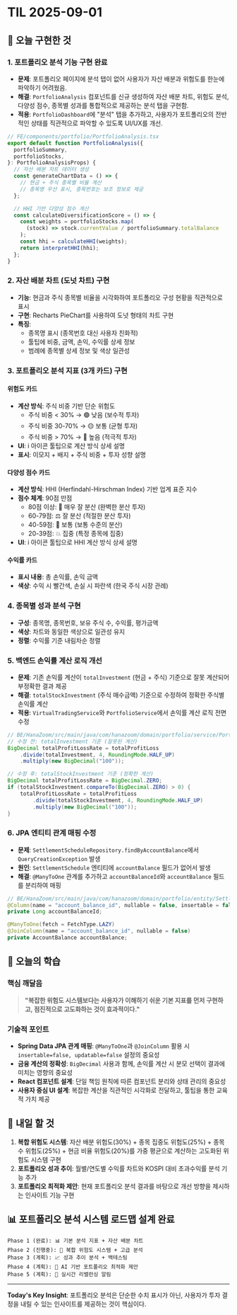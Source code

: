 # TIL 2025-09-01

## 🎯 오늘 구현한 것

### 1. 포트폴리오 분석 기능 구현 완료

- **문제**: 포트폴리오 페이지에 분석 탭이 없어 사용자가 자산 배분과 위험도를 한눈에 파악하기 어려웠음.
- **해결**: `PortfolioAnalysis` 컴포넌트를 신규 생성하여 자산 배분 차트, 위험도 분석, 다양성 점수, 종목별 성과를 통합적으로 제공하는 분석 탭을 구현함.
- **적용**: `PortfolioDashboard`에 "분석" 탭을 추가하고, 사용자가 포트폴리오의 전반적인 상태를 직관적으로 파악할 수 있도록 UI/UX를 개선.

```typescript
// FE/components/portfolio/PortfolioAnalysis.tsx
export default function PortfolioAnalysis({
  portfolioSummary,
  portfolioStocks,
}: PortfolioAnalysisProps) {
  // 자산 배분 차트 데이터 생성
  const generateChartData = () => {
    // 현금 + 주식 종목별 비율 계산
    // 종목명 우선 표시, 종목번호는 보조 정보로 제공
  };

  // HHI 기반 다양성 점수 계산
  const calculateDiversificationScore = () => {
    const weights = portfolioStocks.map(
      (stock) => stock.currentValue / portfolioSummary.totalBalance
    );
    const hhi = calculateHHI(weights);
    return interpretHHI(hhi);
  };
}
```

### 2. 자산 배분 차트 (도넛 차트) 구현

- **기능**: 현금과 주식 종목별 비율을 시각화하여 포트폴리오 구성 현황을 직관적으로 표시
- **구현**: Recharts PieChart를 사용하여 도넛 형태의 차트 구현
- **특징**:
  - 종목명 표시 (종목번호 대신 사용자 친화적)
  - 툴팁에 비중, 금액, 손익, 수익률 상세 정보
  - 범례에 종목별 상세 정보 및 색상 일관성

### 3. 포트폴리오 분석 지표 (3개 카드) 구현

#### **위험도 카드**

- **계산 방식**: 주식 비중 기반 단순 위험도
  - 주식 비중 < 30% → 🟢 낮음 (보수적 투자)
  - 주식 비중 30-70% → 🟡 보통 (균형 투자)
  - 주식 비중 > 70% → 🔴 높음 (적극적 투자)
- **UI**: i 아이콘 툴팁으로 계산 방식 상세 설명
- **표시**: 이모지 + 배지 + 주식 비중 + 투자 성향 설명

#### **다양성 점수 카드**

- **계산 방식**: HHI (Herfindahl-Hirschman Index) 기반 업계 표준 지수
- **점수 체계**: 90점 만점
  - 80점 이상: 🌈 매우 잘 분산 (완벽한 분산 투자)
  - 60-79점: ⚖️ 잘 분산 (적절한 분산 투자)
  - 40-59점: 🎯 보통 (보통 수준의 분산)
  - 20-39점: 💥 집중 (특정 종목에 집중)
- **UI**: i 아이콘 툴팁으로 HHI 계산 방식 상세 설명

#### **수익률 카드**

- **표시 내용**: 총 손익률, 손익 금액
- **색상**: 수익 시 빨간색, 손실 시 파란색 (한국 주식 시장 관례)

### 4. 종목별 성과 분석 구현

- **구성**: 종목명, 종목번호, 보유 주식 수, 수익률, 평가금액
- **색상**: 차트와 동일한 색상으로 일관성 유지
- **정렬**: 수익률 기준 내림차순 정렬

### 5. 백엔드 손익률 계산 로직 개선

- **문제**: 기존 손익률 계산이 `totalInvestment` (현금 + 주식) 기준으로 잘못 계산되어 부정확한 결과 제공
- **해결**: `totalStockInvestment` (주식 매수금액) 기준으로 수정하여 정확한 주식별 손익률 계산
- **적용**: `VirtualTradingService`와 `PortfolioService`에서 손익률 계산 로직 전면 수정

```java
// BE/HanaZoom/src/main/java/com/hanazoom/domain/portfolio/service/PortfolioService.java
// 수정 전: totalInvestment 기준 (잘못된 계산)
BigDecimal totalProfitLossRate = totalProfitLoss
    .divide(totalInvestment, 4, RoundingMode.HALF_UP)
    .multiply(new BigDecimal("100"));

// 수정 후: totalStockInvestment 기준 (정확한 계산)
BigDecimal totalProfitLossRate = BigDecimal.ZERO;
if (totalStockInvestment.compareTo(BigDecimal.ZERO) > 0) {
    totalProfitLossRate = totalProfitLoss
        .divide(totalStockInvestment, 4, RoundingMode.HALF_UP)
        .multiply(new BigDecimal("100"));
}
```

### 6. JPA 엔티티 관계 매핑 수정

- **문제**: `SettlementScheduleRepository.findByAccountBalance`에서 `QueryCreationException` 발생
- **원인**: `SettlementSchedule` 엔티티에 `accountBalance` 필드가 없어서 발생
- **해결**: `@ManyToOne` 관계를 추가하고 `accountBalanceId`와 `accountBalance` 필드를 분리하여 매핑

```java
// BE/HanaZoom/src/main/java/com/hanazoom/domain/portfolio/entity/SettlementSchedule.java
@Column(name = "account_balance_id", nullable = false, insertable = false, updatable = false)
private Long accountBalanceId;

@ManyToOne(fetch = FetchType.LAZY)
@JoinColumn(name = "account_balance_id", nullable = false)
private AccountBalance accountBalance;
```

## 🧠 오늘의 학습

### 핵심 깨달음

> **"복잡한 위험도 시스템보다는 사용자가 이해하기 쉬운 기본 지표를 먼저 구현하고, 점진적으로 고도화하는 것이 효과적이다."**

### 기술적 포인트

- **Spring Data JPA 관계 매핑**: `@ManyToOne`과 `@JoinColumn` 활용 시 `insertable=false, updatable=false` 설정의 중요성
- **금융 계산의 정확성**: `BigDecimal` 사용과 함께, 손익률 계산 시 분모 선택이 결과에 미치는 영향의 중요성
- **React 컴포넌트 설계**: 단일 책임 원칙에 따른 컴포넌트 분리와 상태 관리의 중요성
- **사용자 중심 UI 설계**: 복잡한 계산을 직관적인 시각화로 전달하고, 툴팁을 통한 교육적 가치 제공

## 🚀 내일 할 것

1. **복합 위험도 시스템**: 자산 배분 위험도(30%) + 종목 집중도 위험도(25%) + 종목 수 위험도(25%) + 현금 비율 위험도(20%)를 가중 평균으로 계산하는 고도화된 위험도 시스템 구현
2. **포트폴리오 성과 추이**: 월별/연도별 수익률 차트와 KOSPI 대비 초과수익률 분석 기능 추가
3. **포트폴리오 최적화 제안**: 현재 포트폴리오 분석 결과를 바탕으로 개선 방향을 제시하는 인사이트 기능 구현

## 📊 포트폴리오 분석 시스템 로드맵 설계 완료

```
Phase 1 (완료): 📊 기본 분석 지표 + 자산 배분 차트
Phase 2 (진행중): 🎯 복합 위험도 시스템 + 고급 분석
Phase 3 (계획): 📈 성과 추이 분석 + 백테스팅
Phase 4 (계획): 🤖 AI 기반 포트폴리오 최적화 제안
Phase 5 (계획): 🔄 실시간 리밸런싱 알림
```

---

**Today's Key Insight**: 포트폴리오 분석은 단순한 수치 표시가 아닌, 사용자가 투자 결정을 내릴 수 있는 인사이트를 제공하는 것이 핵심이다.
